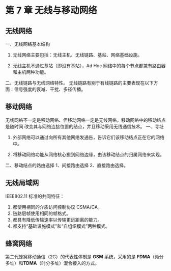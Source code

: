 # 第 7 章 无线与移动网络

## 无线网络

一、无线网络基本结构

1. 无线网络主要包括：无线主机、无线链路、基站、网络基础设施。

2. 无线主机不通过基站（即没有基站），Ad Hoc 网络中的每个节点都兼有路由器和主机两种功能。


二、无线链路与无线网络特性。
   无线链路有别于有线链路的主要表现在以下方面：信号强度的衰减、干扰、多径传播。

## 移动网络
   无线网络不一定是移动网络、但移动网络一定是无线网络。移动网络中的移动结点是随时间
   改变其与网络连接位置的结点，并且移动采用无线通信技术。
   一、寻址

1. 外部网络可以通过向所有其他网络发通告，告诉它们该移动结点正在它的网络中。

2. 将移动网络功能从网络核心搬到网络边缘，由该移动结点的归属网络来实现。

二、移动结点的路由选择
      1、间接路由选择 2、直接路由选择。



## 无线局域网

IEEE802.11 标准的共同特征：

1. 都使用相同的介质访问控制协议 CSMA/CA。
2. 链路层帧使用相同的帧格式。
3. 都具有降低传输速率以传输更远距离的能力。
4. 都支持“基础设施模式”和“自组织模式”两种模式。



## 蜂窝网络

第二代蜂窝移动通信（2G）的代表性体制是 **GSM** 系统，采用的是 **FDMA**（频分多址）和**TDMA**（时分多址）混合接入的方式。